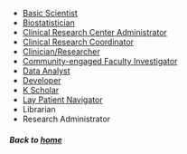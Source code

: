  * [Basic Scientist](basicscientist_supplement.md)
 * [Biostatistician](biostatistician_supplement.md)
 * [Clinical Research Center Administrator](centeradministrator_supplement.md)
 * [Clinical Research Coordinator](clinicalresearchcoordinator_supplement.md)
 * [Clinician/Researcher](clinicianresearcher_supplement.md)
 * [Community-engaged Faculty Investigator](communityengagedfacultyinvestigator_supplement.md)
 * [Data Analyst](dataanalyst_supplement.md)
 * [Developer](developer_supplement.md)
 * [K Scholar](kscholar_supplement.md)
 * [Lay Patient Navigator](laypatientnavigator_supplement.md)
 * Librarian
 * Research Administrator

##### Back to [home](https://data2health.github.io/CTS-Personas/)

